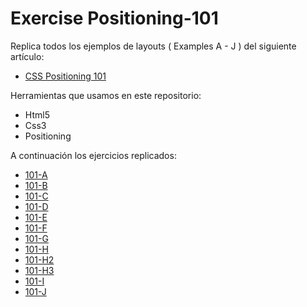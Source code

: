 # Exercise Positioning-101

Replica todos los ejemplos de layouts ( Examples A - J ) del siguiente artículo: 
* [CSS Positioning 101](https://alistapart.com/article/css-positioning-101)



Herramientas que usamos en este repositorio:

 * Html5
 * Css3
 * Positioning

A continuación los ejercicios replicados:

 * [101-A](https://steffahv.github.io/101-A/)
 * [101-B](https://steffahv.github.io/101-B/)
 * [101-C](https://steffahv.github.io/101-C/)
 * [101-D](https://steffahv.github.io/101-D/)
 * [101-E](https://steffahv.github.io/101-E/)
 * [101-F](https://steffahv.github.io/101-F/)
 * [101-G](https://steffahv.github.io/101-G/)
 * [101-H](https://steffahv.github.io/101-H/)
 * [101-H2](https://steffahv.github.io/101-H2/)
 * [101-H3](https://steffahv.github.io/101-H3/)
 * [101-I](https://steffahv.github.io/101-I/)
 * [101-J](https://steffahv.github.io/css-positioning-101/)
 
 
